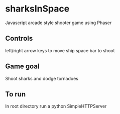 # sharksInSpace
Javascript arcade style shooter game using Phaser

## Controls
left/right arrow keys to move ship
space bar to shoot

## Game goal
Shoot sharks and dodge tornadoes 

## To run
In root directory run a python SimpleHTTPServer
